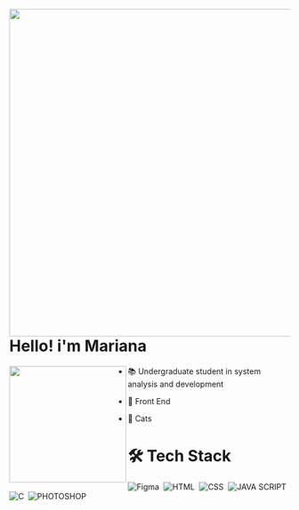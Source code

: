 <img align="right" height="590em"
src="https://raw.githubusercontent.com/gist/rosearerosiesdev/146c0f900e94b71d3dcd07492ace3d0f/raw/913774414a26e1cf1f88f431de51d55f22627d75/githubcard.svg">
<h1 align="left"> Hello! i'm Mariana </h1>
<img align="left" src="https://user-images.githubusercontent.com/74038190/212750155-3ceddfbd-19d3-40a3-87af-8d329c8323c4.gif" height="210px" weight="400px">

- 📚 Undergraduate student in system analysis and development

- 💜 Front End

- 💞️ Cats

<h1 align="left"> 🛠 Tech Stack</h1>

![Figma](https://img.shields.io/badge/Figma-F24E1E?style=for-the-badge&logo=figma&logoColor=white)&nbsp;
![HTML](https://img.shields.io/badge/HTML5-E34F26?style=for-the-badge&logo=html5&logoColor=white)&nbsp;
![CSS](https://img.shields.io/badge/CSS3-1572B6?style=for-the-badge&logo=css3&logoColor=white)&nbsp;
![JAVA SCRIPT](https://img.shields.io/badge/JavaScript-323330?style=for-the-badge&logo=javascript&logoColor=F7DF1E)&nbsp;
![C](https://img.shields.io/badge/C-00599C?style=for-the-badge&logo=c&logoColor=white)&nbsp;
![PHOTOSHOP](https://img.shields.io/badge/Adobe%20Photoshop-31A8FF?style=for-the-badge&logo=Adobe%20Photoshop&logoColor=black)&nbsp;
